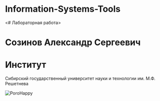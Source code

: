 # Information-Systems-Tools
&lt;# Лабораторная работа>
# Созинов Александр Сергеевич
# **Институт**
Сибирский государственный университет науки и технологии им. М.Ф. Решетнева

 ![PoroHappy](https://cdn.betterttv.net/emote/619002e954f3344f88058038/3x)
 
